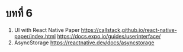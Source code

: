 # บทที่ 6 

1. UI with React Native Paper 
   https://callstack.github.io/react-native-paper/index.html
   https://docs.expo.io/guides/userinterface/
2. AsyncStorage https://reactnative.dev/docs/asyncstorage
